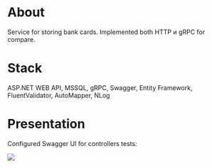 # About
Service for storing bank cards. Implemented both HTTP и gRPC for compare.
# Stack
ASP.NET WEB API, MSSQL, gRPC, Swagger, Entity Framework, FluentValidator, AutoMapper, NLog
# Presentation
Configured Swagger UI for controllers tests:

![](https://github.com/vanbogota/mysite/blob/master/assets/3/swagger.gif)
